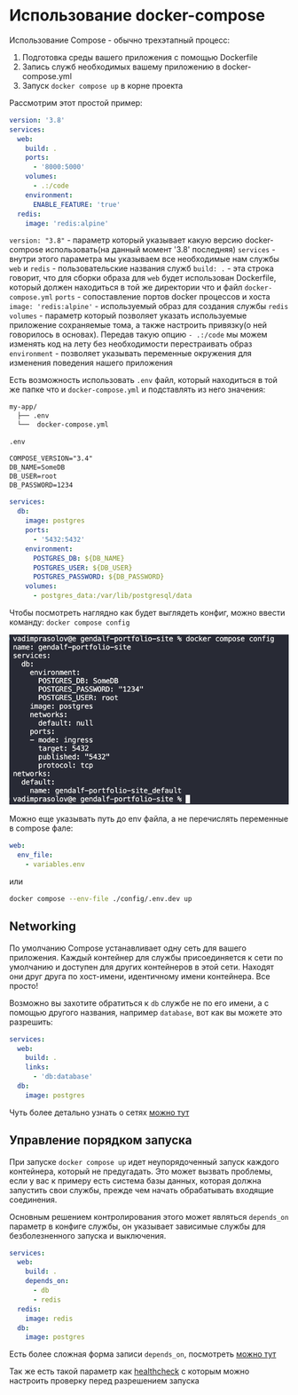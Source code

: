 # Использование docker-compose

Использование Compose - обычно трехэтапный процесс:

1. Подготовка среды вашего приложения с помощью Dockerfile
2. Запись служб необходимых вашему приложению в docker-compose.yml
3. Запуск `docker compose up` в корне проекта

Рассмотрим этот простой пример:

```yml
version: '3.8'
services:
  web:
    build: .
    ports:
      - '8000:5000'
    volumes:
      - .:/code
    environment:
      ENABLE_FEATURE: 'true'
  redis:
    image: 'redis:alpine'
```

`version: "3.8"` - параметр который указывает какую версию docker-compose использовать(на данный момент '3.8' последняя)
`services` - внутри этого параметра мы указываем все необходимые нам службы
`web` и `redis` - пользовательские названия служб
`build: .` - эта строка говорит, что для сборки образа для `web` будет использован Dockerfile, который должен находиться в той же директории что и файл `docker-compose.yml`
`ports` - сопоставление портов docker процессов и хоста
`image: 'redis:alpine'` - используемый образ для создания службы `redis`
`volumes` - параметр который позволяет указать используемые приложение сохраняемые тома, а также настроить привязку(о ней говорилось в основах). Передав такую опцию `- .:/code` мы можем изменять код на лету без необходимости перестраивать образ
`environment` - позволяет указывать переменные окружения для изменения поведения нашего приложения

Есть возможность использовать `.env` файл, который находиться в той же папке что и `docker-compose.yml` и подставлять из него значения:

```
my-app/
  ├── .env
  └──  docker-compose.yml
```

`.env`

```
COMPOSE_VERSION="3.4"
DB_NAME=SomeDB
DB_USER=root
DB_PASSWORD=1234
```

```yml
services:
  db:
    image: postgres
    ports:
      - '5432:5432'
    environment:
      POSTGRES_DB: ${DB_NAME}
      POSTGRES_USER: ${DB_USER}
      POSTGRES_PASSWORD: ${DB_PASSWORD}
    volumes:
      - postgres_data:/var/lib/postgresql/data
```

Чтобы посмотреть наглядно как будет выглядеть конфиг, можно ввести команду: `docker compose config`

![config-log](./compose-config-log.png)

Можно еще указывать путь до env файла, а не перечислять переменные в compose фале:

```yml
web:
  env_file:
    - variables.env
```

или

```sh
docker compose --env-file ./config/.env.dev up
```

## Networking

По умолчанию Compose устанавливает одну сеть для вашего приложения. Каждый контейнер для службы присоединяется к сети по умолчанию и доступен для других контейнеров в этой сети. Находят они друг друга по хост-имени, идентичному имени контейнера. Все просто!

Возможно вы захотите обратиться к `db` службе не по его имени, а с помощью другого названия, например `database`, вот как вы можете это разрешить:

```yml
services:
  web:
    build: .
    links:
      - 'db:database'
  db:
    image: postgres
```

Чуть более детально узнать о сетях [можно тут](https://docs.docker.com/compose/networking)

## Управление порядком запуска

При запуске `docker compose up` идет неупорядоченный запуск каждого контейнера, который не предугадать. Это может вызвать проблемы, если у вас к примеру есть система базы данных, которая должна запустить свои службы, прежде чем начать обрабатывать входящие соединения.

Основным решением контролирования этого может являться `depends_on` параметр в конфиге службы, он указывает зависимые службы для безболезненного запуска и выключения.

```yml
services:
  web:
    build: .
    depends_on:
      - db
      - redis
  redis:
    image: redis
  db:
    image: postgres
```

Есть более сложная форма записи `depends_on`, посмотреть [можно тут](https://docs.docker.com/compose/compose-file/05-services/#depends_on)

Так же есть такой параметр как [healthcheck](https://docs.docker.com/compose/compose-file/05-services/#healthcheck) с которым можно настроить проверку перед разрешением запуска
